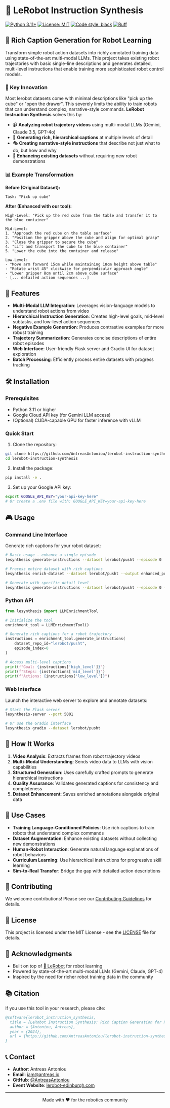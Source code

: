 # 🤖 LeRobot Instruction Synthesis

[![Python 3.11+](https://img.shields.io/badge/python-3.11+-blue.svg)](https://www.python.org/downloads/)
[![License: MIT](https://img.shields.io/badge/License-MIT-yellow.svg)](https://opensource.org/licenses/MIT)
[![Code style: black](https://img.shields.io/badge/code%20style-black-000000.svg)](https://github.com/psf/black)
[![Ruff](https://img.shields.io/endpoint?url=https://raw.githubusercontent.com/astral-sh/ruff/main/assets/badge/v2.json)](https://github.com/astral-sh/ruff)

## 🎯 Rich Caption Generation for Robot Learning

Transform simple robot action datasets into richly annotated training data using state-of-the-art multi-modal LLMs. This project takes existing robot trajectories with basic single-line descriptions and generates detailed, multi-level instructions that enable training more sophisticated robot control models.

### 🌟 Key Innovation

Most lerobot datasets come with minimal descriptions like "pick up the cube" or "open the drawer". This severely limits the ability to train robots that can understand complex, narrative-style commands. **LeRobot Instruction Synthesis** solves this by:

- 📹 **Analyzing robot trajectory videos** using multi-modal LLMs (Gemini, Claude 3.5, GPT-4o)
- 📝 **Generating rich, hierarchical captions** at multiple levels of detail
- 🎭 **Creating narrative-style instructions** that describe not just what to do, but how and why
- 🔄 **Enhancing existing datasets** without requiring new robot demonstrations

### 📊 Example Transformation

**Before (Original Dataset):**
```
Task: "Pick up cube"
```

**After (Enhanced with our tool):**
```
High-Level: "Pick up the red cube from the table and transfer it to the blue container"

Mid-Level:
1. "Approach the red cube on the table surface"
2. "Position the gripper above the cube and align for optimal grasp"
3. "Close the gripper to secure the cube"
4. "Lift and transport the cube to the blue container"
5. "Lower the cube into the container and release"

Low-Level:
- "Move arm forward 15cm while maintaining 10cm height above table"
- "Rotate wrist 45° clockwise for perpendicular approach angle"
- "Lower gripper 8cm until 2cm above cube surface"
- [... detailed action sequences ...]
```

## 🚀 Features

- **Multi-Modal LLM Integration**: Leverages vision-language models to understand robot actions from video
- **Hierarchical Instruction Generation**: Creates high-level goals, mid-level subtasks, and low-level action sequences
- **Negative Example Generation**: Produces contrastive examples for more robust training
- **Trajectory Summarization**: Generates concise descriptions of entire robot episodes
- **Web Interface**: User-friendly Flask server and Gradio UI for dataset exploration
- **Batch Processing**: Efficiently process entire datasets with progress tracking

## 🛠️ Installation

### Prerequisites

- Python 3.11 or higher
- Google Cloud API key (for Gemini LLM access)
- (Optional) CUDA-capable GPU for faster inference with vLLM

### Quick Start

1. Clone the repository:
```bash
git clone https://github.com/AntreasAntoniou/lerobot-instruction-synthesis.git
cd lerobot-instruction-synthesis
```

2. Install the package:
```bash
pip install -e .
```

3. Set up your Google API key:
```bash
export GOOGLE_API_KEY="your-api-key-here"
# Or create a .env file with: GOOGLE_API_KEY=your-api-key-here
```

## 🎮 Usage

### Command Line Interface

Generate rich captions for your robot dataset:

```bash
# Basic usage - enhance a single episode
lesynthesis generate-instructions --dataset lerobot/pusht --episode 0

# Process entire dataset with rich captions
lesynthesis enrich-dataset --dataset lerobot/pusht --output enhanced_pusht

# Generate with specific detail level
lesynthesis generate-instructions --dataset lerobot/pusht --episode 0 --detail-level high
```

### Python API

```python
from lesynthesis import LLMEnrichmentTool

# Initialize the tool
enrichment_tool = LLMEnrichmentTool()

# Generate rich captions for a robot trajectory
instructions = enrichment_tool.generate_instructions(
    dataset_repo_id="lerobot/pusht",
    episode_index=0
)

# Access multi-level captions
print(f"Goal: {instructions['high_level']}")
print(f"Steps: {instructions['mid_level']}")
print(f"Actions: {instructions['low_level']}")
```

### Web Interface

Launch the interactive web server to explore and annotate datasets:

```bash
# Start the Flask server
lesynthesis-server --port 5001

# Or use the Gradio interface
lesynthesis gradio --dataset lerobot/pusht
```

## 🔧 How It Works

1. **Video Analysis**: Extracts frames from robot trajectory videos
2. **Multi-Modal Understanding**: Sends video data to LLMs with vision capabilities
3. **Structured Generation**: Uses carefully crafted prompts to generate hierarchical instructions
4. **Quality Assurance**: Validates generated captions for consistency and completeness
5. **Dataset Enhancement**: Saves enriched annotations alongside original data

## 🎯 Use Cases

- **Training Language-Conditioned Policies**: Use rich captions to train robots that understand complex commands
- **Dataset Augmentation**: Enhance existing datasets without collecting new demonstrations
- **Human-Robot Interaction**: Generate natural language explanations of robot behaviors
- **Curriculum Learning**: Use hierarchical instructions for progressive skill learning
- **Sim-to-Real Transfer**: Bridge the gap with detailed action descriptions

## 🤝 Contributing

We welcome contributions! Please see our [Contributing Guidelines](CONTRIBUTING.md) for details.

## 📄 License

This project is licensed under the MIT License - see the [LICENSE](LICENSE) file for details.

## 🙏 Acknowledgments

- Built on top of [🤗 LeRobot](https://github.com/huggingface/lerobot) for robot learning
- Powered by state-of-the-art multi-modal LLMs (Gemini, Claude, GPT-4)
- Inspired by the need for richer robot training data in the community

## 📚 Citation

If you use this tool in your research, please cite:

```bibtex
@software{lerobot_instruction_synthesis,
  title = {LeRobot Instruction Synthesis: Rich Caption Generation for Robot Learning},
  author = {Antoniou, Antreas},
  year = {2024},
  url = {https://github.com/AntreasAntoniou/lerobot-instruction-synthesis}
}
```

## 📞 Contact

- **Author**: Antreas Antoniou
- **Email**: [iam@antreas.io](mailto:iam@antreas.io)
- **GitHub**: [@AntreasAntoniou](https://github.com/AntreasAntoniou)
- **Event Website**: [lerobot-edinburgh.com](https://lerobot-edinburgh.com)

---

<p align="center">Made with ❤️ for the robotics community</p> 